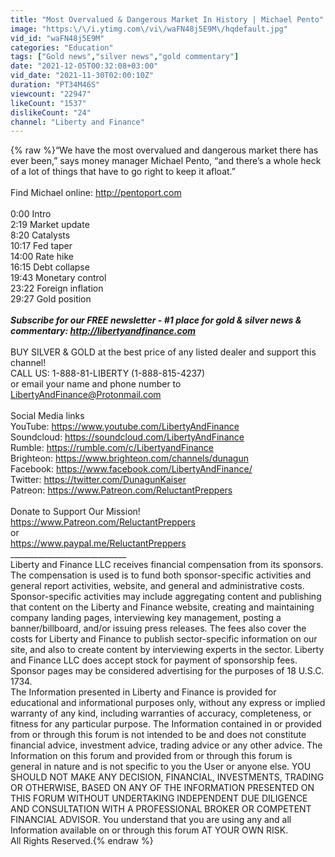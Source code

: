 ```yaml
---
title: "Most Overvalued & Dangerous Market In History | Michael Pento"
image: "https:\/\/i.ytimg.com\/vi\/waFN48j5E9M\/hqdefault.jpg"
vid_id: "waFN48j5E9M"
categories: "Education"
tags: ["Gold news","silver news","gold commentary"]
date: "2021-12-05T00:32:08+03:00"
vid_date: "2021-11-30T02:00:10Z"
duration: "PT34M46S"
viewcount: "22947"
likeCount: "1537"
dislikeCount: "24"
channel: "Liberty and Finance"
---
```

{% raw %}“We have the most overvalued and dangerous market there has ever been,” says money manager Michael Pento, “and there’s a whole heck of a lot of things that have to go right to keep it afloat.” <br /><br />Find Michael online: <a rel="nofollow" target="blank" href="http://pentoport.com">http://pentoport.com</a><br /><br />0:00 Intro<br />2:19 Market update<br />8:20 Catalysts<br />10:17 Fed taper<br />14:00 Rate hike<br />16:15 Debt collapse<br />19:43 Monetary control<br />23:22 Foreign inflation<br />29:27 Gold position<br />_____________________________<br />Subscribe for our FREE newsletter - #1 place for gold &amp; silver news &amp; commentary: <a rel="nofollow" target="blank" href="http://libertyandfinance.com">http://libertyandfinance.com</a><br />_____________________________<br />BUY SILVER &amp; GOLD at the best price of any listed dealer and support this channel!<br />CALL US: 1-888-81-LIBERTY (1-888-815-4237)<br />or email your name and phone number to LibertyAndFinance@Protonmail.com<br /><br />Social Media links<br />YouTube: <a rel="nofollow" target="blank" href="https://www.youtube.com/LibertyAndFinance">https://www.youtube.com/LibertyAndFinance</a><br />Soundcloud: <a rel="nofollow" target="blank" href="https://soundcloud.com/LibertyAndFinance">https://soundcloud.com/LibertyAndFinance</a><br />Rumble: <a rel="nofollow" target="blank" href="https://rumble.com/c/LibertyandFinance">https://rumble.com/c/LibertyandFinance</a><br />Brighteon: <a rel="nofollow" target="blank" href="https://www.brighteon.com/channels/dunagun">https://www.brighteon.com/channels/dunagun</a><br />Facebook: <a rel="nofollow" target="blank" href="https://www.facebook.com/LibertyAndFinance/">https://www.facebook.com/LibertyAndFinance/</a><br />Twitter: <a rel="nofollow" target="blank" href="https://twitter.com/DunagunKaiser">https://twitter.com/DunagunKaiser</a><br />Patreon: <a rel="nofollow" target="blank" href="https://www.Patreon.com/ReluctantPreppers">https://www.Patreon.com/ReluctantPreppers</a> <br /><br />Donate to Support Our Mission!<br /><a rel="nofollow" target="blank" href="https://www.Patreon.com/ReluctantPreppers">https://www.Patreon.com/ReluctantPreppers</a> <br />or<br /><a rel="nofollow" target="blank" href="https://www.paypal.me/ReluctantPreppers">https://www.paypal.me/ReluctantPreppers</a><br />_____________________________<br />Liberty and Finance LLC receives financial compensation from its sponsors. The compensation is used is to fund both sponsor-specific activities and general report activities, website, and general and administrative costs. Sponsor-specific activities may include aggregating content and publishing that content on the Liberty and Finance website, creating and maintaining company landing pages, interviewing key management, posting a banner/billboard, and/or issuing press releases. The fees also cover the costs for Liberty and Finance to publish sector-specific information on our site, and also to create content by interviewing experts in the sector.  Liberty and Finance LLC does accept stock for payment of sponsorship fees. Sponsor pages may be considered advertising for the purposes of 18 U.S.C. 1734.<br />The Information presented in Liberty and Finance is provided for educational and informational purposes only, without any express or implied warranty of any kind, including warranties of accuracy, completeness, or fitness for any particular purpose. The Information contained in or provided from or through this forum is not intended to be and does not constitute financial advice, investment advice, trading advice or any other advice. The Information on this forum and provided from or through this forum is general in nature and is not specific to you the User or anyone else. YOU SHOULD NOT MAKE ANY DECISION, FINANCIAL, INVESTMENTS, TRADING OR OTHERWISE, BASED ON ANY OF THE INFORMATION PRESENTED ON THIS FORUM WITHOUT UNDERTAKING INDEPENDENT DUE DILIGENCE AND CONSULTATION WITH A PROFESSIONAL BROKER OR COMPETENT FINANCIAL ADVISOR. You understand that you are using any and all Information available on or through this forum AT YOUR OWN RISK.<br />All Rights Reserved.{% endraw %}
